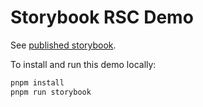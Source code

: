 # Storybook RSC Demo

See [published storybook](https://6578430567214463f1df4629-cbschuyybv.chromatic.com/).

To install and run this demo locally:

```sh
pnpm install
pnpm run storybook
```
